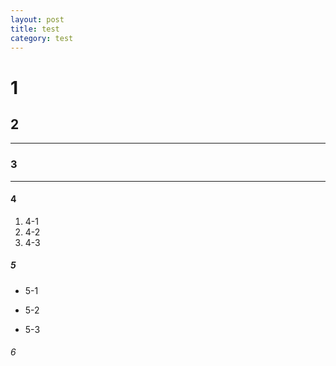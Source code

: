 ```yaml
---
layout: post
title: test
category: test
---
```


# 1

## 2
---

### 3
---

#### 4
1. 4-1
2. 4-2
3. 4-3

##### 5
+ 5-1
* 5-2
- 5-3
###### 6
